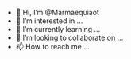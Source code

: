 - 👋 Hi, I’m @Marmaequiaot
- 👀 I’m interested in ...
- 🌱 I’m currently learning ...
- 💞️ I’m looking to collaborate on ...
- 📫 How to reach me ...

<!---
Marmaequiaot/Marmaequiaot is a ✨ special ✨ repository because its `README.md` (this file) appears on your GitHub profile.
You can click the Preview link to take a look at your changes.
--->
